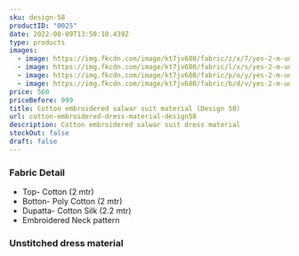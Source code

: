 ```yaml
---
sku: design-58
productID: "0025"
date: 2022-08-09T13:50:10.439Z
type: products
images:
  - image: https://img.fkcdn.com/image/kt7jv680/fabric/z/x/7/yes-2-m-unstitched-2-2-m-design-58-sun-fashion-and-lifestyle-original-imag6hwrjgqgebqj.jpeg
  - image: https://img.fkcdn.com/image/kt7jv680/fabric/l/x/s/yes-2-m-unstitched-2-2-m-design-58-sun-fashion-and-lifestyle-original-imag6hwznkc6zymb.jpeg
  - image: https://img.fkcdn.com/image/kt7jv680/fabric/p/o/y/yes-2-m-unstitched-2-2-m-design-58-sun-fashion-and-lifestyle-original-imag6hxy3qaj22ze.jpeg
  - image: https://img.fkcdn.com/image/kt7jv680/fabric/b/d/v/yes-2-m-unstitched-2-2-m-design-58-sun-fashion-and-lifestyle-original-imag6hwud44jh3zf.jpeg
price: 560
priceBefore: 999
title: Cotton embroidered salwar suit material (Design 58)
url: cotton-embroidered-dress-material-design58
description: Cotton embroidered salwar suit dress material
stockOut: false
draft: false
---
```

### Fabric Detail
- Top- Cotton (2 mtr)
- Botton- Poly Cotton (2 mtr)
- Dupatta- Cotton Silk (2.2 mtr)
- Embroidered Neck pattern

### Unstitched dress material